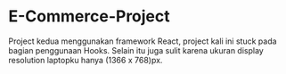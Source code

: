 # E-Commerce-Project

Project kedua menggunakan framework React, project kali ini stuck pada bagian penggunaan Hooks.
Selain itu juga sulit karena ukuran display resolution laptopku hanya (1366 x 768)px.
